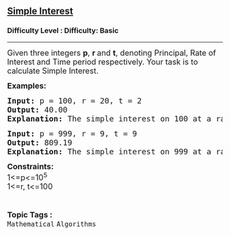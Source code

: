 <h2><a href="https://www.geeksforgeeks.org/problems/simple-interest3457/0">Simple Interest</a></h2><h3>Difficulty Level : Difficulty: Basic</h3><hr><div class="problems_problem_content__Xm_eO"><p><span style="font-size: 18px;">Given three integers&nbsp;<strong>p</strong>,&nbsp;<strong>r&nbsp;</strong>and&nbsp;<strong>t</strong>, denoting Principal, Rate of Interest and Time period respectively. Your task is to calculate Simple Interest.</span></p>
<p><span style="font-size: 18px;"><strong>Examples:</strong></span></p>
<pre><span style="font-size: 18px;"><strong>Input: </strong>p = 100, r = 20, t = 2
<strong>Output: </strong>40.00
<strong>Explanation: </strong>The simple interest on 100 at a rate of 20% across 2 time periods is 40.</span></pre>
<pre><span style="font-size: 18px;"><strong>Input: </strong>p = 999, r = 9, t = 9
<strong>Output: </strong>809.19
<strong>Explanation: </strong>The simple interest on 999 at a rate of 9% across 9 time periods is 809.19</span></pre>
<p><span style="font-size: 18px;"><strong>Constraints:</strong><br>1&lt;=p&lt;=10<sup>5</sup><br>1&lt;=r, t&lt;=100</span></p></div><br><p><span style=font-size:18px><strong>Topic Tags : </strong><br><code>Mathematical</code>&nbsp;<code>Algorithms</code>&nbsp;